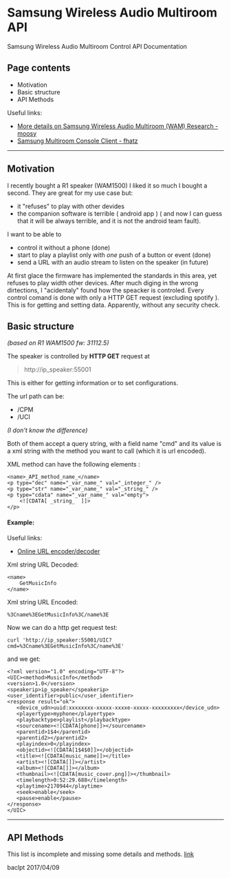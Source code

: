 # Samsung Wireless Audio Multiroom API 

Samsung Wireless Audio Multiroom Control API Documentation

## Page contents 

* Motivation
* Basic structure
* API Methods

Useful links:
* [More details on Samsung Wireless Audio Multiroom (WAM) Research - moosy](https://sites.google.com/site/moosyresearch/projects/samsung_shape) 
* [Samsung Multiroom Console Client - fhatz](https://gist.github.com/fhatz/f5645682f3f1d73583035980a921f59b)
 
* * *

## Motivation

I recently bought a R1 speaker (WAM1500) I liked it so much I bought a second. They are great for my use case but:
* it "refuses" to play with other devides 
* the companion software is terrible ( android app ) ( and now I can guess that it will be always terrible, and it is not the android team fault). 

I want to be able to
* control it without a phone (done)
* start to play a playlist only with *one* push of a button or event (done)
* send a URL with an audio stream to listen on the speaker (in future)

   
At first glace the firmware has implemented the standards in this area, yet refuses to play width other devices. 
After much diging in the wrong dirtections, I "acidentaly" found how the speacker is controled. 
Every control comand is done with only a HTTP GET request (excluding spotify ). 
This is for getting and setting data. 
Apparently, without any security check. 






## Basic structure 
_(based on R1 WAM1500 fw: 31112.5)_
 

The speaker is controlled by **HTTP GET** request at 
> http://ip_speaker:55001

This is either for getting information or to set configurations.

The url path can be:
* /CPM
* /UCI 

_(I don't know the difference)_



Both of them accept a query string, with a field name "cmd" and its value is a xml string with the method you want to call (which it is url encoded).


XML method can have the following elements :
```  
<name>_API_method_name_</name>
<p type="dec" name="_var_name_" val="_integer_" />
<p type="str" name="_var_name_" val="_string_" />
<p type="cdata" name="_var_name_" val="empty">
    <![CDATA[ _string_  ]]>
</p>
```

#### Example: 
Useful links: 
* [Online URL encoder/decoder](http://meyerweb.com/eric/tools/dencoder/) 
 

Xml string URL Decoded:
``` 
<name>
    GetMusicInfo
</name>
```

Xml string URL Encoded:

	%3Cname%3EGetMusicInfo%3C/name%3E



Now we can do a http get request test:

	curl 'http://ip_speaker:55001/UIC?cmd=%3Cname%3EGetMusicInfo%3C/name%3E'
	
and we get:
 ``` 
<?xml version="1.0" encoding="UTF-8"?>
<UIC><method>MusicInfo</method>
<version>1.0</version>
<speakerip>ip_speaker</speakerip>
<user_identifier>public</user_identifier>
<response result="ok">
    <device_udn>uuid:xxxxxxxx-xxxxx-xxxxe-xxxxx-xxxxxxxxx</device_udn>
    <playertype>myphone</playertype>
    <playbacktype>playlist</playbacktype>
    <sourcename><![CDATA[phone]]></sourcename>
    <parentid>1$4</parentid>
    <parentid2></parentid2>
    <playindex>0</playindex>
    <objectid><![CDATA[1$4$0]]></objectid>
    <title><![CDATA[music_name]]></title>
    <artist><![CDATA[]]></artist>
    <album><![CDATA[]]></album>
    <thumbnail><![CDATA[music_cover.png]]></thumbnail>
    <timelength>0:52:29.688</timelength>
    <playtime>2170944</playtime>
    <seek>enable</seek>
    <pause>enable</pause>
</response>
</UIC>
```


****
## API Methods

This list is incomplete and missing some details and methods.  [link](API_Methods.md)



baclpt 2017/04/09
